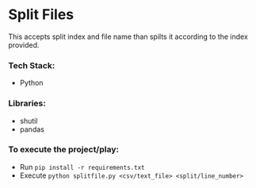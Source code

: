 # Split Files
This accepts split index and file name than spilts it according to the index provided.

### Tech Stack:
+ Python

### Libraries:
+ shutil
+ pandas

### To execute the project/play:
+ Run `pip install -r requirements.txt`
+ Execute `python splitfile.py <csv/text_file> <split/line_number>`

